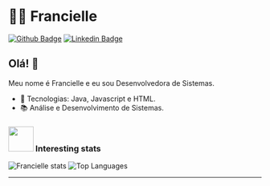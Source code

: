 # :man_technologist: Francielle

[![Github Badge](https://img.shields.io/badge/-Github-000?style=flat-square&logo=Github&logoColor=white&link=https://github.com/franciellemachado?tab=repositories)](https://github.com/franciellemachado?tab=repositories)
[![Linkedin Badge](https://img.shields.io/badge/-LinkedIn-blue?style=flat-square&logo=Linkedin&logoColor=white&link=https://br.linkedin.com/in/francielle-machado)](https://br.linkedin.com/in/francielle-machado)

## Olá! 👋

Meu nome é Francielle e eu sou Desenvolvedora de Sistemas.

- :blue_heart: Tecnologias: Java, Javascript e HTML.
- :books: Análise e Desenvolvimento de Sistemas.

### <img src="https://media.giphy.com/media/VgCDAzcKvsR6OM0uWg/giphy.gif" width="50"> Interesting stats

![Francielle stats](https://github-readme-stats.vercel.app/api?username=franciellemachado&show_icons=true)
![Top Languages](https://github-readme-stats.vercel.app/api/top-langs/?username=franciellemachado&layout=compact)

---
